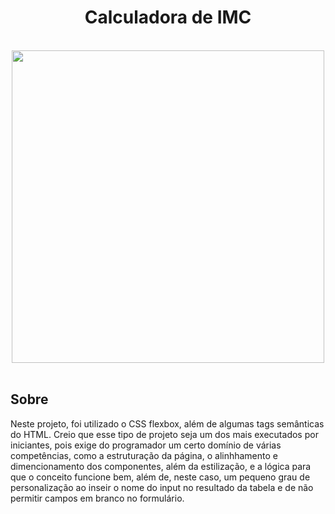 <h1 align="center">Calculadora de IMC</h1>

<br>

<div align="center">
    <img src="./imc.gif" width="500px" />
</div>

<br>

<h2>Sobre</h2>

<p>Neste projeto, foi utilizado o CSS flexbox, além de algumas tags semânticas do HTML. Creio que esse tipo de projeto seja um dos mais executados por iniciantes, pois exige do programador um certo domínio de várias competências, como a estruturação da página, o alinhhamento e dimencionamento dos componentes, além da estilização, e a lógica para que o conceito funcione bem, além de, neste caso, um pequeno grau de personalização ao inseir o nome do input no resultado da tabela e de não permitir campos em branco no formulário.</p>
